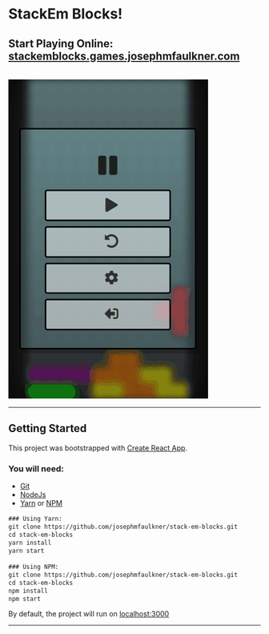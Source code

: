 # StackEm Blocks!
## Start Playing Online: [stackemblocks.games.josephmfaulkner.com](https://stackemblocks.games.josephmfaulkner.com/)
\
![Main Gameplay](/screenshots/main-gameplay.gif)





- - - -

## Getting Started
This project was bootstrapped with [Create React App](https://github.com/facebook/create-react-app).

### You will need: 

* [Git](https://git-scm.com/)
* [NodeJs](https://nodejs.org/)
* [Yarn](https://classic.yarnpkg.com/en/) or [NPM](https://www.npmjs.com/get-npm)

```
### Using Yarn:
git clone https://github.com/josephmfaulkner/stack-em-blocks.git
cd stack-em-blocks
yarn install 
yarn start

### Using NPM:
git clone https://github.com/josephmfaulkner/stack-em-blocks.git
cd stack-em-blocks
npm install 
npm start
```

By default, the project will run on [localhost:3000](http://localhost:3000/)

- - - -